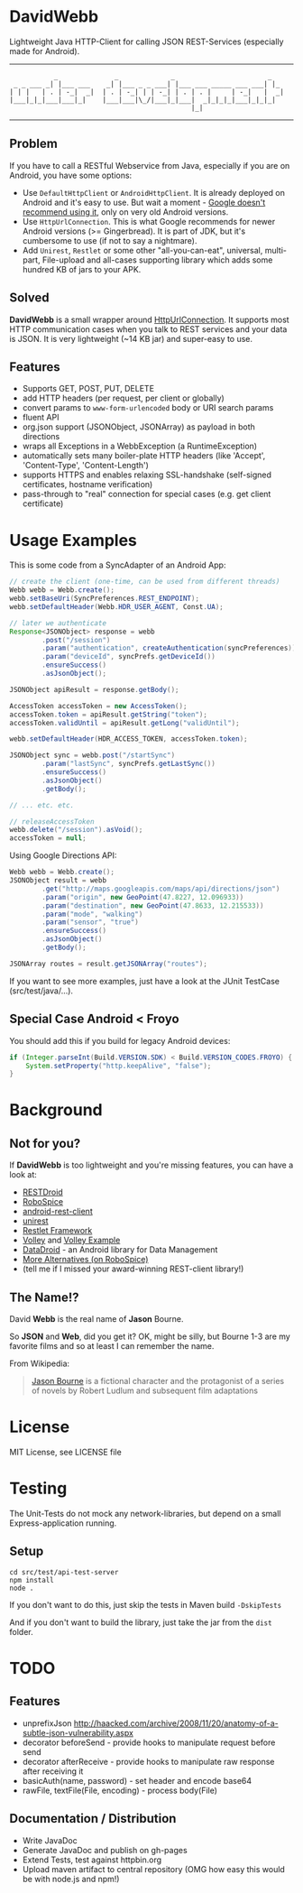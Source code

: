 # DavidWebb

Lightweight Java HTTP-Client for calling JSON REST-Services (especially made for Android).

---

```text
           _              _             _                       _
 _ _ ___ _| |___ ___    _| |___ _ _ ___| |___ ___ _____ ___ ___| |_
| | |   | . | -_|  _|  | . | -_| | | -_| | . | . |     | -_|   |  _|
|___|_|_|___|___|_|    |___|___|\_/|___|_|___|  _|_|_|_|___|_|_|_|
                                             |_|
```

---

## Problem

If you have to call a RESTful Webservice from Java, especially if you are on Android, you have some options:

 * Use `DefaultHttpClient` or `AndroidHttpClient`. It is already deployed on Android and it's easy to use.
   But wait a moment -
   [Google doesn't recommend using it](http://android-developers.blogspot.de/2011/09/androids-http-clients.html),
   only on very old Android versions.
 * Use `HttpUrlConnection`. This is what Google recommends for newer Android versions (>= Gingerbread).
   It is part of JDK, but it's cumbersome to use (if not to say a nightmare).
 * Add `Unirest`, `Restlet` or some other "all-you-can-eat", universal, multi-part, File-upload and all-cases
   supporting library which adds some hundred KB of jars to your APK.

## Solved

**DavidWebb** is a small wrapper around
[HttpUrlConnection](http://docs.oracle.com/javase/7/docs/api/java/net/HttpURLConnection.html).
It supports most HTTP communication cases when you talk to REST services and your data is JSON. It is very
lightweight (~14 KB jar) and super-easy to use.

## Features ###

  * Supports GET, POST, PUT, DELETE
  * add HTTP headers (per request, per client or globally)
  * convert params to `www-form-urlencoded` body or URI search params
  * fluent API
  * org.json support (JSONObject, JSONArray) as payload in both directions
  * wraps all Exceptions in a WebbException (a RuntimeException)
  * automatically sets many boiler-plate HTTP headers (like 'Accept', 'Content-Type', 'Content-Length')
  * supports HTTPS and enables relaxing SSL-handshake (self-signed certificates, hostname verification)
  * pass-through to "real" connection for special cases (e.g. get client certificate)

# Usage Examples

This is some code from a SyncAdapter of an Android App:

```java
// create the client (one-time, can be used from different threads)
Webb webb = Webb.create();
webb.setBaseUri(SyncPreferences.REST_ENDPOINT);
webb.setDefaultHeader(Webb.HDR_USER_AGENT, Const.UA);

// later we authenticate
Response<JSONObject> response = webb
        .post("/session")
        .param("authentication", createAuthentication(syncPreferences))
        .param("deviceId", syncPrefs.getDeviceId())
        .ensureSuccess()
        .asJsonObject();

JSONObject apiResult = response.getBody();

AccessToken accessToken = new AccessToken();
accessToken.token = apiResult.getString("token");
accessToken.validUntil = apiResult.getLong("validUntil");

webb.setDefaultHeader(HDR_ACCESS_TOKEN, accessToken.token);

JSONObject sync = webb.post("/startSync")
        .param("lastSync", syncPrefs.getLastSync())
        .ensureSuccess()
        .asJsonObject()
        .getBody();

// ... etc. etc.

// releaseAccessToken
webb.delete("/session").asVoid();
accessToken = null;
```

Using Google Directions API:

```java
Webb webb = Webb.create();
JSONObject result = webb
        .get("http://maps.googleapis.com/maps/api/directions/json")
        .param("origin", new GeoPoint(47.8227, 12.096933))
        .param("destination", new GeoPoint(47.8633, 12.215533))
        .param("mode", "walking")
        .param("sensor", "true")
        .ensureSuccess()
        .asJsonObject()
        .getBody();

JSONArray routes = result.getJSONArray("routes");
```

If you want to see more examples, just have a look at the JUnit TestCase (src/test/java/...).

## Special Case Android < Froyo

You should add this if you build for legacy Android devices:

```java
if (Integer.parseInt(Build.VERSION.SDK) < Build.VERSION_CODES.FROYO) {
    System.setProperty("http.keepAlive", "false");
}
```

# Background

## Not for you?

If **DavidWebb** is too lightweight and you're missing features, you can have a look at:

  * [RESTDroid](https://github.com/PCreations/RESTDroid)
  * [RoboSpice](https://github.com/octo-online/robospice)
  * [android-rest-client](https://github.com/darko1002001/android-rest-client)
  * [unirest](http://unirest.io/)
  * [Restlet Framework](http://restlet.org/)
  * [Volley](https://android.googlesource.com/platform/frameworks/volley) and
    [Volley Example](http://www.technotalkative.com/android-volley-library-example/)
  * [DataDroid](http://datadroid.foxykeep.com/) - an Android library for Data Management
  * [More Alternatives (on RoboSpice)](https://github.com/octo-online/robospice#alternatives-to-robospice-)
  * (tell me if I missed your award-winning REST-client library!)

## The Name!?

David **Webb** is the real name of **Jason** Bourne.

So **JSON** and **Web**, did you get it? OK, might be silly, but Bourne 1-3 are my favorite films and so at
least I can remember the name.

From Wikipedia:

> [Jason Bourne](http://en.wikipedia.org/wiki/Jason_Bourne) is a fictional character and the protagonist
of a series of novels by Robert Ludlum and subsequent film adaptations

# License

MIT License, see LICENSE file

# Testing

The Unit-Tests do not mock any network-libraries, but depend on a small Express-application running.

## Setup

```
cd src/test/api-test-server
npm install
node .
```

If you don't want to do this, just skip the tests in Maven build `-DskipTests`

And if you don't want to build the library, just take the jar from the `dist` folder.

# TODO

## Features
  * unprefixJson <http://haacked.com/archive/2008/11/20/anatomy-of-a-subtle-json-vulnerability.aspx>
  * decorator beforeSend - provide hooks to manipulate request before send
  * decorator afterReceive - provide hooks to manipulate raw response after receiving it
  * basicAuth(name, password) - set header and encode base64
  * rawFile, textFile(File, encoding) - process body(File)

## Documentation / Distribution
  * Write JavaDoc
  * Generate JavaDoc and publish on gh-pages
  * Extend Tests, test against httpbin.org
  * Upload maven artifact to central repository (OMG how easy this would be with node.js and npm!)
